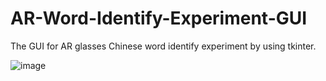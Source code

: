 # AR-Word-Identify-Experiment-GUI

The GUI for AR glasses Chinese word identify experiment by using tkinter.

![image](https://user-images.githubusercontent.com/100478335/161782232-72763df0-b22e-4982-95e5-a8b939147fa3.png)
